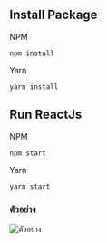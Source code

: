 ## Install Package 
NPM

    npm install
    
Yarn

    yarn install

  
## Run ReactJs
NPM  

    npm start

Yarn   
    
    yarn start
  
### ตัวอย่าง
  ![ตัวอย่าง](https://cdn.discordapp.com/attachments/726324075437490217/894008231427461120/unknown.png)
